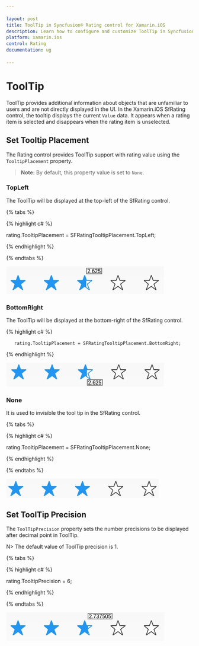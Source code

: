 ```yaml
---

layout: post
title: ToolTip in Syncfusion® Rating control for Xamarin.iOS
description: Learn how to configure and customize ToolTip in Syncfusion® Xamarin.iOS Rating control including placement options and precision settings.
platform: xamarin.ios
control: Rating
documentation: ug

---
```


# ToolTip

ToolTip provides additional information about objects that are unfamiliar to users and are not directly displayed in the UI. In the Xamarin.iOS SfRating control, the tooltip displays the current `Value` data. It appears when a rating item is selected and disappears when the rating item is unselected.

## Set Tooltip Placement

The Rating control provides ToolTip support with rating value using the `TooltipPlacement` property.

> **Note:** By default, this property value is set to `None`.

### TopLeft 

The ToolTip will be displayed at the top-left of the SfRating control.

{% tabs %}

{% highlight c# %}

rating.TooltipPlacement = SFRatingTooltipPlacement.TopLeft;

{% endhighlight %}

{% endtabs %}

![Tooltip at Top](images/topLeft.jpg) 

### BottomRight

The ToolTip will be displayed at the bottom-right of the SfRating control.

{% highlight c# %}

	   rating.TooltipPlacement = SFRatingTooltipPlacement.BottomRight;

{% endhighlight %}

![Tooltip at Bottom](images/rightBottom.jpg)

### None

It is used to invisible the tool tip in the SfRating control.

{% tabs %}

{% highlight c# %}

rating.TooltipPlacement = SFRatingTooltipPlacement.None;

{% endhighlight %}

{% endtabs %}

![No tooltip](images/null.jpg)

## Set ToolTip Precision

The `ToolTipPrecision` property sets the number precisions to be displayed after decimal point in ToolTip. 

N> The default value of ToolTip precision is 1. 

{% tabs %}

{% highlight c# %}

rating.TooltipPrecision = 6;

{% endhighlight %}

{% endtabs %}

![Tooltip precision](images/toolTipPrecision.jpg)
